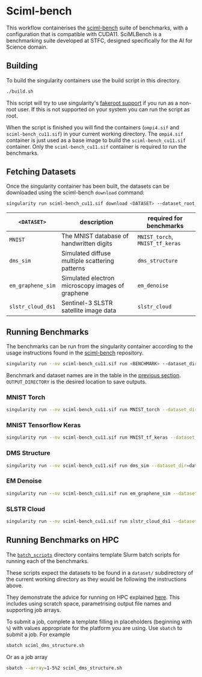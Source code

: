 # Sciml-bench

This workflow containerises the
[sciml-bench](https://github.com/stfc-sciml/sciml-bench) suite of benchmarks,
with a configuration that is compatible with CUDA11.  SciMLBench is a
benchmarking suite developed at STFC, designed specifically for the AI for
Science domain.

## Building

To build the singularity containers use the build script in this directory.

```bash
./build.sh
```

This script will try to use singularity's [fakeroot
support](https://sylabs.io/guides/main/user-guide/fakeroot.html) if you run as a
non-root user. If this is not supported on your system you can run the script as
root.

When the script is finished you will find the containers (`ompi4.sif` and
`sciml-bench_cu11.sif`) in your current working directory. The `ompi4.sif`
container is just used as a base image to build the `sciml-bench_cu11.sif`
container.  Only the `sciml-bench_cu11.sif` container is required to run the
benchmarks.

## Fetching Datasets

Once the singularity container has been built, the datasets can be downloaded
using the sciml-bench `download` command:

```bash
singularity run sciml-bench_cu11.sif download <DATASET> --dataset_root_dir=datasets/
```

| `<DATASET>`       | description                                      | required for benchmarks         |
|-------------------|--------------------------------------------------|---------------------------------|
| `MNIST`           | The MNIST database of handwritten digits         | `MNIST_torch`, `MNIST_tf_keras` |
| `dms_sim`         | Simulated diffuse multiple scattering patterns   | `dms_structure`                 |
| `em_graphene_sim` | Simulated electron microscopy images of graphene | `em_denoise`                    |
| `slstr_cloud_ds1` | Sentinel-3 SLSTR satellite image data            | `slstr_cloud`                   |

## Running Benchmarks

The benchmarks can be run from the singularity container according to the
usage instructions found in the [sciml-bench](https://github.com/stfc-sciml/sciml-bench/blob/2c5035d4ea57ee7d2cde8ef805b756fc2d061f92/doc/usage.md#32-running-benchmarks)
repository.

```bash
singularity run --nv sciml-bench_cu11.sif run <BENCHMARK> --dataset_dir=datasets/<DATASET> --output_dir=<OUTPUT_DIRECTORY>
```

Benchmark and dataset names are in the table in the [previous section](#fetching-datasets).
`OUTPUT_DIRECTORY` is the desired location to save outputs.

### MNIST Torch

```bash
singularity run --nv sciml-bench_cu11.sif run MNIST_torch --dataset_dir=datasets/MNIST --output_dir=output/MNIST_torch
```

### MNIST Tensorflow Keras

```bash
singularity run --nv sciml-bench_cu11.sif run MNIST_tf_keras --dataset_dir=datasets/MNIST --output_dir=output/MNIST_tf_keras
```

### DMS Structure

```bash
singularity run --nv sciml-bench_cu11.sif run dms_sim --dataset_dir=datasets/dms_structure --output_dir=output/dms_sim
```

### EM Denoise

```bash
singularity run --nv sciml-bench_cu11.sif run em_graphene_sim --dataset_dir=datasets/em_denoise --output_dir=output/em_graphene_sim
```

### SLSTR Cloud

```bash
singularity run --nv sciml-bench_cu11.sif run slstr_cloud_ds1 --dataset_dir=datasets/slstr_cloud --output_dir=output/slstr_cloud_ds1
```

## Running Benchmarks on HPC

The [`batch_scripts`](./batch_scripts) directory contains template Slurm batch
scripts for running each of the benchmarks.

These scripts expect the datasets to be found in a `dataset/` subdirectory of
the current working directory as they would be following the instructions above.

They demonstrate the advice for running on HPC explained [here](../../hpc.md).
This includes using scratch space, parametrising output file names and
supporting job arrays.

To submit a job, complete a template filling in placeholders (beginning with
`%`) with values appropriate for the platform you are using. Use `sbatch` to
submit a job. For example

```bash
sbatch sciml_dms_structure.sh
```

Or as a job array

```bash
sbatch --array=1-5%2 sciml_dms_structure.sh
```
